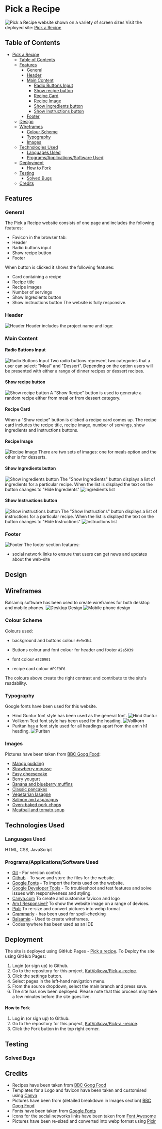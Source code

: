 # Pick a Recipe
![Pick a Recipe website shown on a variety of screen sizes](/assets/images/readme/pick-a-recipe.jpg)
Visit the deployed site: [Pick a Recipe](https://github.com/KatVolkova/pick-a-recipe)
## Table of Contents
  
- [Pick a Recipe](#pick-a-recipe)
  - [Table of Contents](#table-of-contents)
  - [Features](#features)
    - [General](#general)
    - [Header](#header)
    - [Main Content](#main-content)
      - [Radio Buttons Input](#radio-buttons-input)
      - [Show recipe button](#show-recipe-button)
      - [Recipe Card](#recipe-card)
      - [Recipe Image](#recipe-image)
      - [Show Ingredients button](#show-ingredients-button)
      - [Show Instructions button](#show-instructions-button)
    - [Footer](#footer)
  - [Design](#design)
  - [Wireframes](#wireframes)
    - [Colour Scheme](#colour-scheme)
    - [Typography](#typography)
    - [Images](#images)
  - [Technologies Used](#technologies-used)
    - [Languages Used](#languages-used)
    - [Programs/Applications/Software Used](#programsapplicationssoftware-used)
  - [Deployment](#deployment)
      - [How to Fork](#how-to-fork)
  - [Testing](#testing)
    - [Solved Bugs](#solved-bugs)
  - [Credits](#credits)
## Features

### General

The Pick a Recipe website consists of one page and includes the following features:

- Favicon in the browser tab:
- Header
- Radio buttons input
- Show recipe button
- Footer

When button is clicked it shows the following features:

- Card containing a recipe
- Recipe title
- Recipe images
- Number of servings
- Show Ingredients button
- Show instructions button
The website is fully responsive.

### Header

![Header](/assets/images/readme/features/header.webp)
Header includes the project name and logo:

### Main Content

#### Radio Buttons Input

![Radio Buttons Input](/assets/images/readme/features/radio-buttons.webp)
Two radio buttons represent two categories that a user can select: "Meal" and "Dessert". Depending on the option users will be presented with either a range of dinner recipes or dessert recipes.

#### Show recipe button

![Show recipe button](/assets/images/readme/features/show-recipe-button.webp)
A "Show Recipe" button is used to generate a random recipe either from meal or from dessert category.

#### Recipe Card

When a "Show recipe" button is clicked a recipe card comes up. The recipe card includes the recipe title, recipe image, number of servings, show ingredients and instructions buttons.

#### Recipe Image

![Recipe Image](/assets/images/readme/features/recipe-image.webp)
There are two sets of images: one for meals option and the other is for desserts.

#### Show Ingredients button

![Show ingredients button](/assets/images/readme/features/show-ingredients-button.webp)
The "Show Ingredients" button displays a list of ingredients for a particular recipe. When the list is displayd the text on the button changes to "Hide Ingredients"
![Ingredients list](/assets/images/readme/features/ingredients-list.webp)

#### Show Instructions button

![Show instructions button](/assets/images/readme/features/show-instructions-button.webp)
The "Show Instructions" button displays a list of instructions for a particular recipe. When the list is displayd the text on the button changes to "Hide Instructions"
![Instructions list](/assets/images/readme/features/instructions-list.webp)

### Footer

![Footer](/assets/images/readme/features/footer.webp)
The footer section features:

- social network links to ensure that users can get news and updates about the web-site

## Design

## Wireframes

Balsamiq software has been used to create wireframes for both desktop and mobile phones.
![Desktop Design](/assets/images/readme/wireframes/wireframes-desktop.webp)
![Mobile phone design](/assets/images/readme/wireframes/wireframes-mobile.webp)

### Colour Scheme

Colours used:

- background and buttons colour `#e9e3b4`

- Buttons colour and font colour for header and footer `#2a5039`
  
- font colour `#220901`

- recipe card colour `#F9F9F6`
  
The colours above create the right contrast and contribute to the site's readability. 

### Typography

Google fonts have been used for this website.

- Hind Guntur font style has been used as the general font.
  ![Hind Guntur](/assets/images/readme/typography/google-fonts-hind-guntur.webp)
- Vollkorn Text font style has been used for the heading.
  ![Vollkorn](/assets/images/readme/typography/google-fonts-vollkorn.webp)
- Puritan has a font style used for all headings apart from the amin h1 heading.
  ![Puritan](/assets/images/readme/typography/google-fonts-puritan.webp)

### Images

Pictures have been taken from [BBC Goog Food](https://www.bbcgoodfood.com/):

- [Mango pudding](https://www.bbcgoodfood.com/recipes/quick-mango-pudding)
- [Strawberry mousse](https://www.bbcgoodfood.com/recipes/strawberry-marshmallow-mousse)
- [Easy cheesecake](https://www.bbcgoodfood.com/recipes/easy-cheesecake)
- [Berry yougurt](https://www.bbcgoodfood.com/berry-yogurt-pots)
- [Banana and blueberry muffins](https://www.bbcgoodfood.com/banana-blueberry-muffins)
- [Classic pancakes](https://www.bbcgoodfood.com/recipes/classic-pancakes)
- [Vegetarian lasagne](https://www.bbcgoodfood.com/recipes/easy-vegetable-lasagne)
- [Salmon and asparagus](https://www.bbcgoodfood.com/recipes/salmon-asparagus-one-pot-gratin)
- [Oven-baked pork chops](https://www.bbcgoodfood.com/recipes/oven-baked-pork-chops)
- [Meatball and tomato soup](https://www.bbcgoodfood.com/recipes/meatball-tomato-soup)

## Technologies Used

### Languages Used

HTML, CSS, JavaScript

### Programs/Applications/Software Used

- [Git](https://git-scm.com/) - For version control.
- [Github](https://github.com/) - To save and store the files for the website.
- [Google Fonts](https://fonts.google.com/) - To import the fonts used on the website.
- [Google Developer Tools](https://developers.google.com/web/tools) - To troubleshoot and test features and solve issues with responsiveness and styling.
- [Canva.com](https://canva.com/) To create and customise favicon and logo
- [Am I Responsive?](http://ami.responsivedesign.is/) To show the website image on a range of devices.
- [Pixlr](https://pixlr.com/) To re-size and convert pictures into webp format
- [Grammarly](https://app.grammarly.com/ ) - has been used for spell-checking
- [Balsamiq](https://balsamiq.com/) - Used to create wireframes.
- Codeanywhere has been used as an IDE
  
## Deployment

The site is deployed using GitHub Pages - [Pick a recipe](https://katvolkova.github.io/pick-a-recipe/).
To Deploy the site using GitHub Pages:

1. Login (or sign up) to Github.
2. Go to the repository for this project, [KatVolkova/Pick-a-recipe](https://github.com/KatVolkova/pick-a-recipe).
3. Click the settings button.
4. Select pages in the left-hand navigation menu.
5. From the source dropdown, select the main branch and press save.
6. The site has now been deployed. Please note that this process may take a few minutes before the site goes live.

#### How to Fork

1. Log in (or sign up) to Github.
2. Go to the repository for this project, [KatVolkova/Pick-a -recipe](https://github.com/KatVolkova/pick-a-recipe).
3. Click the Fork button in the top right corner.

## Testing  

### Solved Bugs

## Credits

- Recipes have been taken from [BBC Goog Food](https://www.bbcgoodfood.com/)
- Templates for a Logo and favicon have been taken and customised using [Canva](https://www.canva.com/)
- Pictures have been from (detailed breakdown in Images section) [BBC Goog Food](https://www.bbcgoodfood.com/)
- Fonts have been taken from [Google Fonts](https://fonts.google.com/)
- Icons for the social networks links have been taken from [Font Awesome](https://fontawesome.com/)
- Pictures have been re-sized and converted into webp format using [Pixlr](https://pixlr.com/)
